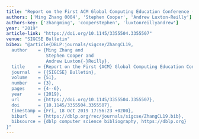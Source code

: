 ```yaml
---
title: "Report on the First ACM Global Computing Education Conference (CompEd)"
authors: ['Ming Zhang 0004', 'Stephen Cooper', 'Andrew Luxton-Reilly']
authors-key: ['zhangming', 'cooperstephen', 'luxtonreillyandrew']
year: "2019"
article-link: "https://doi.org/10.1145/3355504.3355507"
venue: "SIGCSE Bulletin"
bibex: "@article{DBLP:journals/sigcse/ZhangCL19,
  author    = {Ming Zhang and
               Stephen Cooper and
               Andrew Luxton{-}Reilly},
  title     = {Report on the First {ACM} Global Computing Education Conference (CompEd)},
  journal   = {{SIGCSE} Bulletin},
  volume    = {51},
  number    = {3},
  pages     = {4--6},
  year      = {2019},
  url       = {https://doi.org/10.1145/3355504.3355507},
  doi       = {10.1145/3355504.3355507},
  timestamp = {Fri, 18 Oct 2019 17:56:23 +0200},
  biburl    = {https://dblp.org/rec/journals/sigcse/ZhangCL19.bib},
  bibsource = {dblp computer science bibliography, https://dblp.org}
}"
---
```

